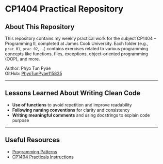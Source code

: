 # CP1404 Practical Repository

## About This Repository

This repository contains my weekly practical work for the subject CP1404 – Programming II, completed at James Cook University. Each folder (e.g., `prac_01`, `prac_02`, ...) contains exercises related to various programming concepts like functions, files, exceptions, object-oriented programming (OOP), and more.

Author: Phyo Tun Pyae  
GitHub: [PhyoTunPyae115835](https://github.com/PhyoTunPyae115835)

---

## Lessons Learned About Writing Clean Code

- **Use of functions** to avoid repetition and improve readability
- **Following naming conventions** for clarity and consistency
- **Writing meaningful comments** and using docstrings to explain code purpose

---

## Useful Resources

- [Programming Patterns](https://github.com/CP1404/Starter/wiki/Programming-Patterns)
- [CP1404 Practicals Instructions](https://github.com/CP1404/Practicals)
